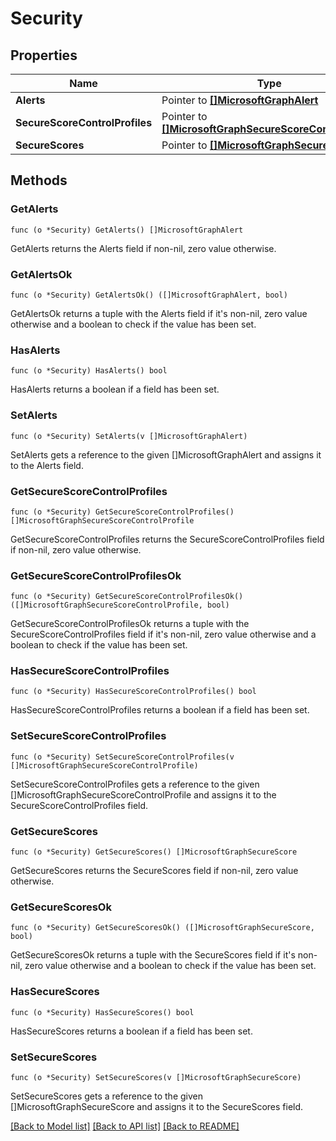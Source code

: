 # Security

## Properties

Name | Type | Description | Notes
------------ | ------------- | ------------- | -------------
**Alerts** | Pointer to [**[]MicrosoftGraphAlert**](microsoft.graph.alert.md) |  | [optional] 
**SecureScoreControlProfiles** | Pointer to [**[]MicrosoftGraphSecureScoreControlProfile**](microsoft.graph.secureScoreControlProfile.md) |  | [optional] 
**SecureScores** | Pointer to [**[]MicrosoftGraphSecureScore**](microsoft.graph.secureScore.md) |  | [optional] 

## Methods

### GetAlerts

`func (o *Security) GetAlerts() []MicrosoftGraphAlert`

GetAlerts returns the Alerts field if non-nil, zero value otherwise.

### GetAlertsOk

`func (o *Security) GetAlertsOk() ([]MicrosoftGraphAlert, bool)`

GetAlertsOk returns a tuple with the Alerts field if it's non-nil, zero value otherwise
and a boolean to check if the value has been set.

### HasAlerts

`func (o *Security) HasAlerts() bool`

HasAlerts returns a boolean if a field has been set.

### SetAlerts

`func (o *Security) SetAlerts(v []MicrosoftGraphAlert)`

SetAlerts gets a reference to the given []MicrosoftGraphAlert and assigns it to the Alerts field.

### GetSecureScoreControlProfiles

`func (o *Security) GetSecureScoreControlProfiles() []MicrosoftGraphSecureScoreControlProfile`

GetSecureScoreControlProfiles returns the SecureScoreControlProfiles field if non-nil, zero value otherwise.

### GetSecureScoreControlProfilesOk

`func (o *Security) GetSecureScoreControlProfilesOk() ([]MicrosoftGraphSecureScoreControlProfile, bool)`

GetSecureScoreControlProfilesOk returns a tuple with the SecureScoreControlProfiles field if it's non-nil, zero value otherwise
and a boolean to check if the value has been set.

### HasSecureScoreControlProfiles

`func (o *Security) HasSecureScoreControlProfiles() bool`

HasSecureScoreControlProfiles returns a boolean if a field has been set.

### SetSecureScoreControlProfiles

`func (o *Security) SetSecureScoreControlProfiles(v []MicrosoftGraphSecureScoreControlProfile)`

SetSecureScoreControlProfiles gets a reference to the given []MicrosoftGraphSecureScoreControlProfile and assigns it to the SecureScoreControlProfiles field.

### GetSecureScores

`func (o *Security) GetSecureScores() []MicrosoftGraphSecureScore`

GetSecureScores returns the SecureScores field if non-nil, zero value otherwise.

### GetSecureScoresOk

`func (o *Security) GetSecureScoresOk() ([]MicrosoftGraphSecureScore, bool)`

GetSecureScoresOk returns a tuple with the SecureScores field if it's non-nil, zero value otherwise
and a boolean to check if the value has been set.

### HasSecureScores

`func (o *Security) HasSecureScores() bool`

HasSecureScores returns a boolean if a field has been set.

### SetSecureScores

`func (o *Security) SetSecureScores(v []MicrosoftGraphSecureScore)`

SetSecureScores gets a reference to the given []MicrosoftGraphSecureScore and assigns it to the SecureScores field.


[[Back to Model list]](../README.md#documentation-for-models) [[Back to API list]](../README.md#documentation-for-api-endpoints) [[Back to README]](../README.md)


